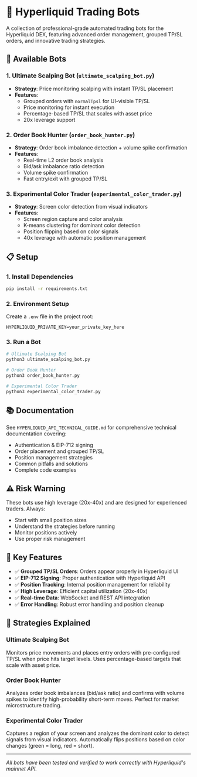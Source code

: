 # 🚀 Hyperliquid Trading Bots

A collection of professional-grade automated trading bots for the Hyperliquid DEX, featuring advanced order management, grouped TP/SL orders, and innovative trading strategies.

## 🤖 Available Bots

### 1. **Ultimate Scalping Bot** (`ultimate_scalping_bot.py`)
- **Strategy**: Price monitoring scalping with instant TP/SL placement
- **Features**: 
  - Grouped orders with `normalTpsl` for UI-visible TP/SL
  - Price monitoring for instant execution
  - Percentage-based TP/SL that scales with asset price
  - 20x leverage support

### 2. **Order Book Hunter** (`order_book_hunter.py`)
- **Strategy**: Order book imbalance detection + volume spike confirmation
- **Features**:
  - Real-time L2 order book analysis
  - Bid/ask imbalance ratio detection
  - Volume spike confirmation
  - Fast entry/exit with grouped TP/SL

### 3. **Experimental Color Trader** (`experimental_color_trader.py`)
- **Strategy**: Screen color detection from visual indicators
- **Features**:
  - Screen region capture and color analysis
  - K-means clustering for dominant color detection
  - Position flipping based on color signals
  - 40x leverage with automatic position management

## 📋 Setup

### 1. Install Dependencies
```bash
pip install -r requirements.txt
```

### 2. Environment Setup
Create a `.env` file in the project root:
```env
HYPERLIQUID_PRIVATE_KEY=your_private_key_here
```

### 3. Run a Bot
```bash
# Ultimate Scalping Bot
python3 ultimate_scalping_bot.py

# Order Book Hunter
python3 order_book_hunter.py

# Experimental Color Trader
python3 experimental_color_trader.py
```

## 📚 Documentation

See `HYPERLIQUID_API_TECHNICAL_GUIDE.md` for comprehensive technical documentation covering:
- Authentication & EIP-712 signing
- Order placement and grouped TP/SL
- Position management strategies
- Common pitfalls and solutions
- Complete code examples

## ⚠️ Risk Warning

These bots use high leverage (20x-40x) and are designed for experienced traders. Always:
- Start with small position sizes
- Understand the strategies before running
- Monitor positions actively
- Use proper risk management

## 🔧 Key Features

- ✅ **Grouped TP/SL Orders**: Orders appear properly in Hyperliquid UI
- ✅ **EIP-712 Signing**: Proper authentication with Hyperliquid API
- ✅ **Position Tracking**: Internal position management for reliability
- ✅ **High Leverage**: Efficient capital utilization (20x-40x)
- ✅ **Real-time Data**: WebSocket and REST API integration
- ✅ **Error Handling**: Robust error handling and position cleanup

## 🎯 Strategies Explained

### Ultimate Scalping Bot
Monitors price movements and places entry orders with pre-configured TP/SL when price hits target levels. Uses percentage-based targets that scale with asset price.

### Order Book Hunter
Analyzes order book imbalances (bid/ask ratio) and confirms with volume spikes to identify high-probability short-term moves. Perfect for market microstructure trading.

### Experimental Color Trader
Captures a region of your screen and analyzes the dominant color to detect signals from visual indicators. Automatically flips positions based on color changes (green = long, red = short).

---

*All bots have been tested and verified to work correctly with Hyperliquid's mainnet API.*
